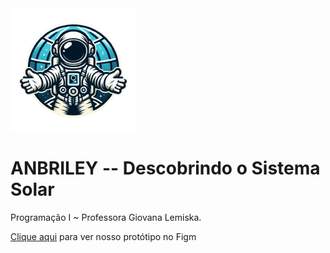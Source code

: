 <style>
img {
display:flex;
}
  
  
</style>


<img src="img/Logo_legal.png">
<h1 style=" text-align = "center";">ANBRILEY -- Descobrindo o Sistema Solar</h1>
Programação I ~ Professora Giovana Lemiska.

<a href="https://www.figma.com/file/2yX2sdHfGEsvfJ2WOpeubH/Prot%C3%B3tipo----Atividade-1%C2%BA-Trimestre----Matem%C3%A1tica-II-(Programa%C3%A7%C3%A3o)?type=design&node-id=0%3A1&mode=design&t=AafsxR4EjFnpp9hC-1">Clique aqui</a> para ver nosso protótipo no Figm
